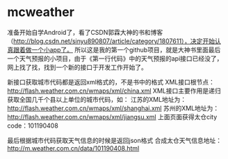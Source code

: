 # mcweather
准备开始自学Android了，看了CSDN郭霖大神的书和博客（http://blog.csdn.net/sinyu890807/article/category/1807611），决定开始认真跟着做一个小app了。
所以这是我的第一个github项目，就是大神书里面最后一个天气预报的小项目，由于《第一行代码》中的天气预报的api接口已经没了，网上找了找，找到一个新的接口于开发工作开始了。

新接口获取城市代码都是返回xml格式的，不是书中的格式
XML接口根节点： http://flash.weather.com.cn/wmaps/xml/china.xml
XML接口主要作用是递归获取全国几千个县以上单位的城市代码，如：
江苏的XML地址为：http://flash.weather.com.cn/wmaps/xml/shanghai.xml
苏州的XML地址为：http://flash.weather.com.cn/wmaps/xml/jiangsu.xml
上面页面获得太仓city code：101190408

最后根据城市代码获取天气信息的时候是返回json格式
合成太仓天气信息地址：http://m.weather.com.cn/data/101190408.html
